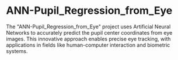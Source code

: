 # ANN-Pupil_Regression_from_Eye
 The "ANN-Pupil_Regression_from_Eye" project uses Artificial Neural Networks to accurately predict the pupil center coordinates from eye images. This innovative approach enables precise eye tracking, with applications in fields like human-computer interaction and biometric systems.
